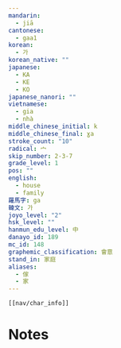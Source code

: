 ```yaml
---
mandarin:
  - jiā
cantonese:
  - gaa1
korean:
  - 가
korean_native: ""
japanese:
  - KA
  - KE
  - KO
japanese_nanori: ""
vietnamese:
  - gia
  - nhà
middle_chinese_initial: k
middle_chinese_final: ɣa
stroke_count: "10"
radical: 宀
skip_number: 2-3-7
grade_level: 1
pos: ""
english:
  - house
  - family
羅馬字: ga
韓文: 가
joyo_level: "2"
hsk_level: ""
hanmun_edu_level: 中
danayo_id: 189
mc_id: 148
graphemic_classification: 會意
stand_in: 家庭
aliases:
  - 傢
  - 家
---
```

```meta-bind-embed
[[nav/char_info]]
```

# Notes
